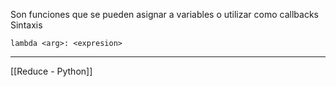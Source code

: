 Son funciones que se pueden asignar a variables o utilizar como callbacks
Sintaxis
```
lambda <arg>: <expresion>
```
***
[[Reduce - Python]]